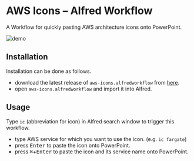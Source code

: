 # AWS Icons – Alfred Workflow

A Workflow for quickly pasting AWS architecture icons onto PowerPoint.

![demo](https://user-images.githubusercontent.com/37267851/167146325-a5dfb581-06e2-4aca-a42a-683df9ae7625.gif)

## Installation

Installation can be done as follows.

- download the latest release of `aws-icons.alfredworkflow` from [here](https://github.com/ku2482/alfred-aws-icons/releases).
- open `aws-icons.alfredworkflow` and import it into Alfred.

## Usage

Type `ic` (abbreviation for icon) in Alfred search window to trigger this workflow.

- type AWS service for which you want to use the icon. (e.g. `ic fargate`)
- press <kbd>Enter</kbd> to paste the icon onto PowerPoint.
- press <kbd>⌘</kbd>+<kbd>Enter</kbd> to paste the icon and its service name onto PowerPoint.
